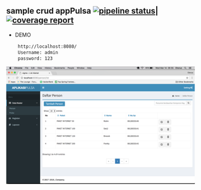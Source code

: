 ## sample crud appPulsa [![pipeline status](https://gitlab.com/dihardmg/karyawan/badges/master/pipeline.svg)](https://gitlab.com/dihardmg/karyawan/commits/master)|[![coverage report](https://gitlab.com/dihardmg/karyawan/badges/master/coverage.svg)](https://gitlab.com/dihardmg/karyawan/commits/master)

- DEMO

       http://localhost:8080/
       Username: admin
       password: 123

        
![Screenshot](img/1.png "Screenshot")

